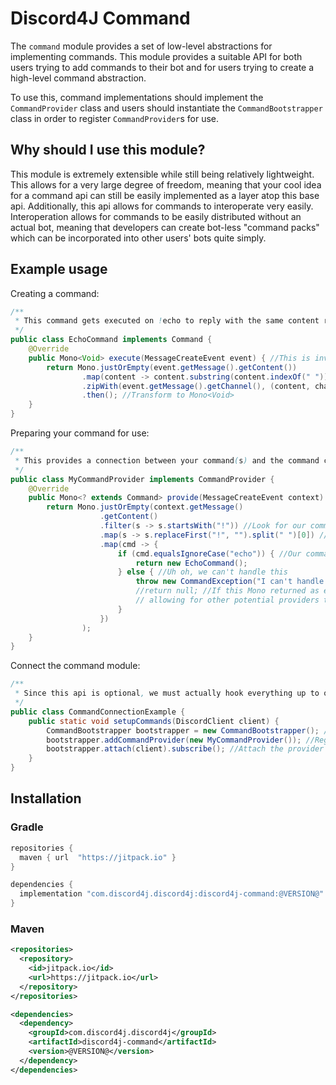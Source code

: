 # Discord4J Command
The `command` module provides a set of low-level abstractions for implementing commands. This module provides a 
suitable API for both users trying to add commands to their bot and for users trying to create a high-level command
abstraction.

To use this, command implementations should implement the `CommandProvider` class and users should instantiate the
`CommandBootstrapper` class in order to register `CommandProvider`s for use.

## Why should I use this module?
This module is extremely extensible while still being relatively lightweight. This allows for a very large degree of
freedom, meaning that your cool idea for a command api can still be easily implemented as a layer atop this base api.
Additionally, this api allows for commands to interoperate very easily. Interoperation allows for commands to be easily
distributed without an actual bot, meaning that developers can create bot-less "command packs" which can be incorporated
into other users' bots quite simply.

## Example usage
Creating a command:
```java
/**
 * This command gets executed on !echo to reply with the same content received.
 */
public class EchoCommand implements Command {
    @Override
    public Mono<Void> execute(MessageCreateEvent event) { //This is invoked when !echo has been received
        return Mono.justOrEmpty(event.getMessage().getContent())
                .map(content -> content.substring(content.indexOf(" "))) //Retrieve string to reply with
                .zipWith(event.getMessage().getChannel(), (content, channel) -> channel.createMessage(content)) //Reply
                .then(); //Transform to Mono<Void>
    }
}
```
Preparing your command for use:
```java
/**
 * This provides a connection between your command(s) and the command client.
 */
public class MyCommandProvider implements CommandProvider {
    @Override
    public Mono<? extends Command> provide(MessageCreateEvent context) { //Determines how to route a message to a command
        return Mono.justOrEmpty(context.getMessage()
                    .getContent()
                    .filter(s -> s.startsWith("!")) //Look for our command prefix
                    .map(s -> s.replaceFirst("!", "").split(" ")[0]) //Strip the prefix and get the command name
                    .map(cmd -> {
                        if (cmd.equalsIgnoreCase("echo")) { //Our command!
                            return new EchoCommand();
                        } else { //Uh oh, we can't handle this
                            throw new CommandException("I can't handle your input!"); //Signals the api to report this message as a user-friendly error
                            //return null; //If this Mono returned as empty, this provider would actually be skipped over, 
                            // allowing for other potential providers to provide commands
                        }
                    })
                );
    }
}
```
Connect the command module:
```java
/**
 * Since this api is optional, we must actually hook everything up to our DiscordClient.
 */
public class CommandConnectionExample {
    public static void setupCommands(DiscordClient client) {
        CommandBootstrapper bootstrapper = new CommandBootstrapper(); //This mediates all the internal logic for commands
        bootstrapper.addCommandProvider(new MyCommandProvider()); //Register our command provider
        bootstrapper.attach(client).subscribe(); //Attach the provider to the client and activate it
    }
}
```

## Installation
### Gradle
```groovy
repositories {
  maven { url  "https://jitpack.io" }
}

dependencies {
  implementation "com.discord4j.discord4j:discord4j-command:@VERSION@"
}
```
### Maven
```xml
<repositories>
  <repository>
    <id>jitpack.io</id>
    <url>https://jitpack.io</url>
  </repository>
</repositories>

<dependencies>
  <dependency>
    <groupId>com.discord4j.discord4j</groupId>
    <artifactId>discord4j-command</artifactId>
    <version>@VERSION@</version>
  </dependency>
</dependencies>
```